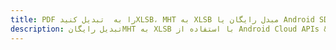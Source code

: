 ---title: PDF را به  تبدیل کنیدXLSB، MHT به XLSB مبدل رایگان یا Android SDKdescription: تبدیل رایگانMHT به XLSB با استفاده از Android Cloud APIs & SDK همچنین اسناد PDF را در Cloud ایجاد، ویرایش و رندر کنید.---